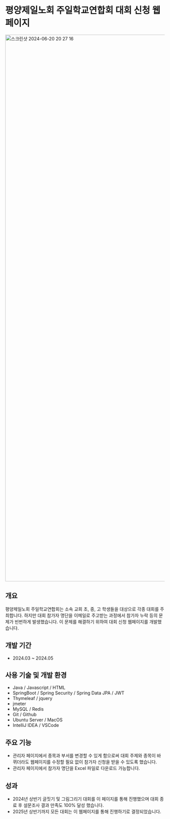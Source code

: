 # 평양제일노회 주일학교연합회 대회 신청 웹페이지
<img width="1728" alt="스크린샷 2024-06-20 20 27 16" src="https://github.com/PIGMONGKEY/RideTogether/assets/113700356/42c5a82d-51ce-4d9e-b009-f91c3e8f56fc">

## 개요
평양제일노회 주일학교연합회는 소속 교회 초, 중, 고 학생들을 대상으로 각종 대회를 주최합니다.
하지만 대회 참가자 명단을 이메일로 주고받는 과정에서 참가자 누락 등의 문제가 빈번하게 발생했습니다.
이 문제를 해결하기 위하여 대회 신청 웹페이지를 개발했습니다.

## 개발 기간
- 2024.03 ~ 2024.05

## 사용 기술 및 개발 환경
- Java / Javascript / HTML
- SpringBoot / Spring Security / Spring Data JPA / JWT
- Thymeleaf / jquery
- jmeter
- MySQL / Redis
- Git / Github
- Ubuntu Server / MacOS
- IntelliJ IDEA / VSCode

## 주요 기능
- 관리자 페이지에서 종목과 부서를 변경할 수 있게 함으로써 대회 주제와 종목이 바뀌더라도 웹페이지를 수정할 필요 없이 참가자 신청을 받을 수 있도록 했습니다.
- 관리자 페이지에서 참가자 명단을 Excel 파일로 다운로드 가능합니다.

## 성과
- 2024년 상반기 글짓기 및 그림그리기 대회를 이 페이지를 통해 진행했으며 대회 종료 후 설문조사 결과 만족도 100% 달성 했습니다.
- 2025년 상반기까지 모든 대회는 이 웹페이지를 통해 진행하기로 결정되었습니다.
